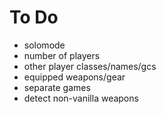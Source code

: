 # To Do
* solomode
* number of players
* other player classes/names/gcs
* equipped weapons/gear
* separate games
* detect non-vanilla weapons